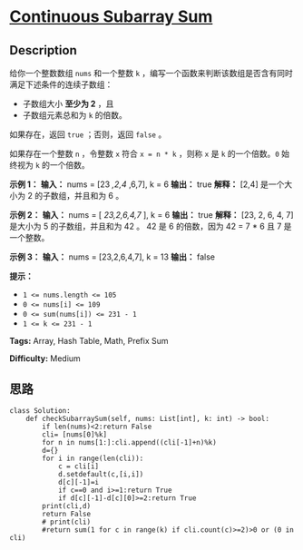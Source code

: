 # [Continuous Subarray Sum][title]

## Description

给你一个整数数组 `nums` 和一个整数 `k` ，编写一个函数来判断该数组是否含有同时满足下述条件的连续子数组：

  * 子数组大小 **至少为 2** ，且
  * 子数组元素总和为 `k` 的倍数。

如果存在，返回 `true` ；否则，返回 `false` 。

如果存在一个整数 `n` ，令整数 `x` 符合 `x = n * k` ，则称 `x` 是 `k` 的一个倍数。`0` 始终视为 `k` 的一个倍数。

**示例 1：**
            **输入：** nums = [23 _,2,4_ ,6,7], k = 6    **输出：** true    **解释：** [2,4] 是一个大小为 2 的子数组，并且和为 6 。

**示例 2：**
            **输入：** nums = [ _23,2,6,4,7_ ], k = 6    **输出：** true    **解释：** [23, 2, 6, 4, 7] 是大小为 5 的子数组，并且和为 42 。     42 是 6 的倍数，因为 42 = 7 * 6 且 7 是一个整数。    

**示例 3：**
            **输入：** nums = [23,2,6,4,7], k = 13    **输出：** false    

**提示：**

  * `1 <= nums.length <= 105`
  * `0 <= nums[i] <= 109`
  * `0 <= sum(nums[i]) <= 231 - 1`
  * `1 <= k <= 231 - 1`


**Tags:** Array, Hash Table, Math, Prefix Sum

**Difficulty:** Medium

## 思路

``` python3
class Solution:
    def checkSubarraySum(self, nums: List[int], k: int) -> bool:
        if len(nums)<2:return False
        cli= [nums[0]%k]
        for n in nums[1:]:cli.append((cli[-1]+n)%k)
        d={}
        for i in range(len(cli)):
            c = cli[i]
            d.setdefault(c,[i,i])
            d[c][-1]=i
            if c==0 and i>=1:return True
            if d[c][-1]-d[c][0]>=2:return True
        print(cli,d)
        return False    
        # print(cli)
        #return sum(1 for c in range(k) if cli.count(c)>=2)>0 or (0 in cli)
            
```

[title]: https://leetcode-cn.com/problems/continuous-subarray-sum
